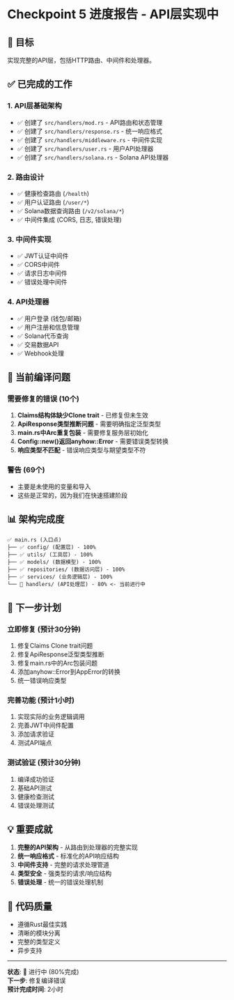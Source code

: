# Checkpoint 5 进度报告 - API层实现中

## 🎯 **目标**
实现完整的API层，包括HTTP路由、中间件和处理器。

## ✅ **已完成的工作**

### 1. API层基础架构
- ✅ 创建了 `src/handlers/mod.rs` - API路由和状态管理
- ✅ 创建了 `src/handlers/response.rs` - 统一响应格式
- ✅ 创建了 `src/handlers/middleware.rs` - 中间件实现
- ✅ 创建了 `src/handlers/user.rs` - 用户API处理器
- ✅ 创建了 `src/handlers/solana.rs` - Solana API处理器

### 2. 路由设计
- ✅ 健康检查路由 (`/health`)
- ✅ 用户认证路由 (`/user/*`)
- ✅ Solana数据查询路由 (`/v2/solana/*`)
- ✅ 中间件集成 (CORS, 日志, 错误处理)

### 3. 中间件实现
- ✅ JWT认证中间件
- ✅ CORS中间件
- ✅ 请求日志中间件
- ✅ 错误处理中间件

### 4. API处理器
- ✅ 用户登录 (钱包/邮箱)
- ✅ 用户注册和信息管理
- ✅ Solana代币查询
- ✅ 交易数据API
- ✅ Webhook处理

## 🔧 **当前编译问题**

### 需要修复的错误 (10个)
1. **Claims结构体缺少Clone trait** - 已修复但未生效
2. **ApiResponse类型推断问题** - 需要明确指定泛型类型
3. **main.rs中Arc重复包装** - 需要修复服务层初始化
4. **Config::new()返回anyhow::Error** - 需要错误类型转换
5. **响应类型不匹配** - 错误响应类型与期望类型不符

### 警告 (69个)
- 主要是未使用的变量和导入
- 这些是正常的，因为我们在快速搭建阶段

## 📊 **架构完成度**

```
✅ main.rs (入口点)
├── ✅ config/ (配置层) - 100%
├── ✅ utils/ (工具层) - 100%
├── ✅ models/ (数据模型) - 100%
├── ✅ repositories/ (数据访问层) - 100%
├── ✅ services/ (业务逻辑层) - 100%
└── 🚧 handlers/ (API处理层) - 80% <- 当前进行中
```

## 🎯 **下一步计划**

### 立即修复 (预计30分钟)
1. 修复Claims Clone trait问题
2. 修复ApiResponse泛型类型推断
3. 修复main.rs中的Arc包装问题
4. 添加anyhow::Error到AppError的转换
5. 统一错误响应类型

### 完善功能 (预计1小时)
1. 实现实际的业务逻辑调用
2. 完善JWT中间件配置
3. 添加请求验证
4. 测试API端点

### 测试验证 (预计30分钟)
1. 编译成功验证
2. 基础API测试
3. 健康检查测试
4. 错误处理测试

## 💡 **重要成就**
1. **完整的API架构** - 从路由到处理器的完整实现
2. **统一响应格式** - 标准化的API响应结构
3. **中间件支持** - 完整的请求处理管道
4. **类型安全** - 强类型的请求/响应结构
5. **错误处理** - 统一的错误处理机制

## 📝 **代码质量**
- 遵循Rust最佳实践
- 清晰的模块分离
- 完整的类型定义
- 异步支持

---

**状态**: 🚧 进行中 (80%完成)  
**下一步**: 修复编译错误  
**预计完成时间**: 2小时
